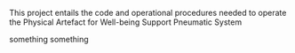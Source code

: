 This project entails the code and operational procedures needed to operate the Physical Artefact for Well-being Support Pneumatic System

something something

